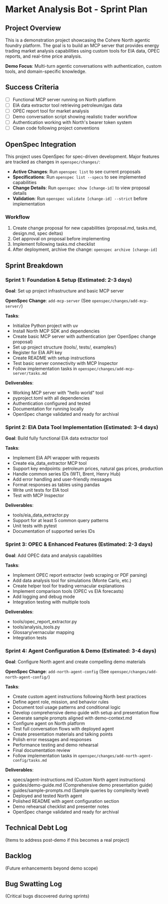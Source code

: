 # Market Analysis Bot - Sprint Plan

## Project Overview
This is a demonstration project showcasing the Cohere North agentic foundry platform. The goal is to build an MCP server that provides energy trading market analysis capabilities using custom tools for EIA data, OPEC reports, and real-time price analysis.

**Demo Focus**: Multi-turn agentic conversations with authentication, custom tools, and domain-specific knowledge.

## Success Criteria
- [ ] Functional MCP server running on North platform
- [ ] EIA data extractor tool retrieving petroleum/gas data
- [ ] OPEC report tool for market analysis
- [ ] Demo conversation script showing realistic trader workflow
- [ ] Authentication working with North's bearer token system
- [ ] Clean code following project conventions

## OpenSpec Integration

This project uses OpenSpec for spec-driven development. Major features are tracked as changes in `openspec/changes/`:

- **Active Changes**: Run `openspec list` to see current proposals
- **Specifications**: Run `openspec list --specs` to see implemented capabilities
- **Change Details**: Run `openspec show [change-id]` to view proposal details
- **Validation**: Run `openspec validate [change-id] --strict` before implementation

### Workflow
1. Create change proposal for new capabilities (proposal.md, tasks.md, design.md, spec deltas)
2. Get approval on proposal before implementing
3. Implement following tasks.md checklist
4. After deployment, archive the change: `openspec archive [change-id]`

## Sprint Breakdown

### Sprint 1: Foundation & Setup (Estimated: 2-3 days)
**Goal**: Set up project infrastructure and basic MCP server

**OpenSpec Change**: `add-mcp-server` (See `openspec/changes/add-mcp-server/`)

**Tasks**:
- Initialize Python project with uv
- Install North MCP SDK and dependencies
- Create basic MCP server with authentication (per OpenSpec change proposal)
- Set up project structure (tools/, tests/, examples/)
- Register for EIA API key
- Create README with setup instructions
- Test basic server connectivity with MCP Inspector
- Follow implementation tasks in `openspec/changes/add-mcp-server/tasks.md`

**Deliverables**:
- Working MCP server with "hello world" tool
- pyproject.toml with all dependencies
- Authentication configured and tested
- Documentation for running locally
- OpenSpec change validated and ready for archival

### Sprint 2: EIA Data Tool Implementation (Estimated: 3-4 days)
**Goal**: Build fully functional EIA data extractor tool

**Tasks**:
- Implement EIA API wrapper with requests
- Create eia_data_extractor MCP tool
- Support key endpoints: petroleum prices, natural gas prices, production
- Handle common series IDs (WTI, Brent, Henry Hub)
- Add error handling and user-friendly messages
- Format responses as tables using pandas
- Write unit tests for EIA tool
- Test with MCP Inspector

**Deliverables**:
- tools/eia_data_extractor.py
- Support for at least 5 common query patterns
- Unit tests with pytest
- Documentation of supported series IDs

### Sprint 3: OPEC & Enhanced Features (Estimated: 2-3 days)
**Goal**: Add OPEC data and analysis capabilities

**Tasks**:
- Implement OPEC report extractor (web scraping or PDF parsing)
- Add data analysis tool for simulations (Monte Carlo, etc.)
- Create helper tool for trading vernacular explanations
- Implement comparison tools (OPEC vs EIA forecasts)
- Add logging and debug mode
- Integration testing with multiple tools

**Deliverables**:
- tools/opec_report_extractor.py
- tools/analysis_tools.py
- Glossary/vernacular mapping
- Integration tests

### Sprint 4: Agent Configuration & Demo (Estimated: 3-4 days)
**Goal**: Configure North agent and create compelling demo materials

**OpenSpec Change**: `add-north-agent-config` (See `openspec/changes/add-north-agent-config/`)

**Tasks**:
- Create custom agent instructions following North best practices
- Define agent role, mission, and behavior rules
- Document tool usage patterns and conditional logic
- Develop comprehensive demo guide with setup and presentation flow
- Generate sample prompts aligned with demo-context.md
- Configure agent on North platform
- Test full conversation flows with deployed agent
- Create presentation materials and talking points
- Polish error messages and responses
- Performance testing and demo rehearsal
- Final documentation review
- Follow implementation tasks in `openspec/changes/add-north-agent-config/tasks.md`

**Deliverables**:
- specs/agent-instructions.md (Custom North agent instructions)
- guides/demo-guide.md (Comprehensive demo presentation guide)
- guides/sample-prompts.md (Sample queries by complexity level)
- Deployed and tested North agent
- Polished README with agent configuration section
- Demo rehearsal checklist and presenter notes
- OpenSpec change validated and ready for archival

## Technical Debt Log
(Items to address post-demo if this becomes a real project)

## Backlog
(Future enhancements beyond demo scope)

## Bug Swatting Log
(Critical bugs discovered during sprints)


